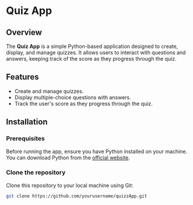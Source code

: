 # Quiz App

## Overview
The **Quiz App** is a simple Python-based application designed to create, display, and manage quizzes. It allows users to interact with questions and answers, keeping track of the score as they progress through the quiz.

## Features
- Create and manage quizzes.
- Display multiple-choice questions with answers.
- Track the user's score as they progress through the quiz.

## Installation

### Prerequisites
Before running the app, ensure you have Python installed on your machine. You can download Python from the [official website](https://www.python.org/downloads/).

### Clone the repository
Clone this repository to your local machine using Git:

```bash
git clone https://github.com/yourusername/quizzApp.git

